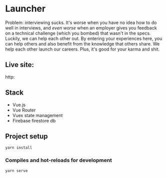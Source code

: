 # Launcher
Problem: interviewing sucks. It's worse when you have no idea how to do well in interviews, and _even worse_ when 
an employer gives you feedback on a technical challenge (which you bombed) that wasn't in the specs. Luckily, we can help each other out. By 
entering your experiences here, you can help others and also benefit from the knowledge that others share. We help each other 
launch our careers. Plus, it's good for your karma and shit.

## Live site: 
http:

## Stack
* Vue.js
* Vue Router
* Vuex state management
* Firebase firestore db

## Project setup
```
yarn install
```

### Compiles and hot-reloads for development
```
yarn serve
```
